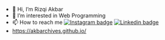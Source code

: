 - 👋 Hi, I’m Rizqi Akbar 
- 👀 I’m interested in Web Programming
- 📫 How to reach me [![Instagram badge](https://img.shields.io/badge/Instagram-405DE6?style=plastic&logo=instagram&logoColor=white&link=https://www.instagram.com/randikadwim/&link=)](https://www.instagram.com/riskkyakbar/)
[![Linkedin badge](https://img.shields.io/badge/LinkedIn-0077B5?style=plastic&logo=linkedin&logoColor=white&link=https:https://www.linkedin.com/in/randikadwi/&link=)](https://www.linkedin.com/in/mrizqiakbar/)
- https://akbarchives.github.io/



<!---
akbarchives/akbarchives is a ✨ special ✨ repository because its `README.md` (this file) appears on your GitHub profile.
You can click the Preview link to take a look at your changes.
--->
